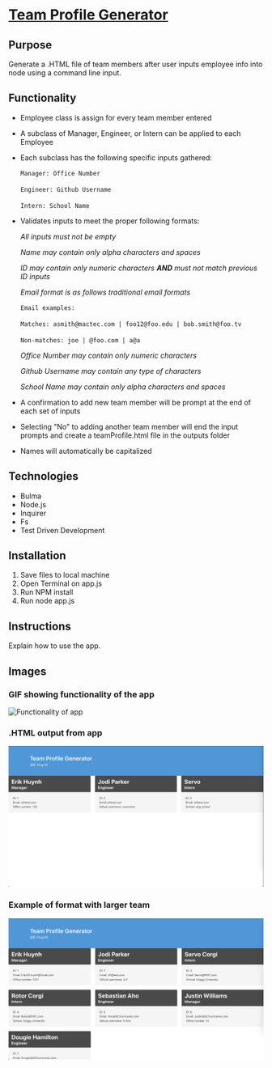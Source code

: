 # [Team Profile Generator](https://github.com/E-Huynh/Team_Profile_Generator)
## Purpose
Generate a .HTML file of team members after user inputs employee info into node using a command line input.
## Functionality
  * Employee class is assign for every team member entered
  
  * A subclass of Manager, Engineer, or Intern can be applied to each Employee
  
  * Each subclass has the following specific inputs gathered:
    
        Manager: Office Number
    
        Engineer: Github Username
    
        Intern: School Name
  
  * Validates inputs to meet the proper following formats:
  
    *All inputs must not be empty*
        
    *Name may contain only alpha characters and spaces*
    
    *ID may contain only numeric characters **AND** must not match previous ID inputs*
    
    *Email format is as follows traditional email formats*
    
        Email examples:
    
        Matches: asmith@mactec.com | foo12@foo.edu | bob.smith@foo.tv
    
        Non-matches: joe | @foo.com | a@a
    
    *Office Number may contain only numeric characters*
    
    *Github Username may contain any type of characters*
    
    *School Name may contain only alpha characters and spaces*
    
   * A confirmation to add new team member will be prompt at the end of each set of inputs
   
   * Selecting "No" to adding another team member will end the input prompts and create a teamProfile.html file in the outputs folder
   
   * Names will automatically be capitalized
        
## Technologies
  * Bulma
  * Node.js
  * Inquirer
  * Fs
  * Test Driven Development
## Installation
1. Save files to local machine
2. Open Terminal on app.js
3. Run NPM install
4. Run node app.js
## Instructions
Explain how to use the app.
## Images
### GIF showing functionality of the app
![Functionality of app](https://github.com/E-Huynh/Team_Profile_Generator/blob/master/Images%20and%20GIFs/Team%20Profile%20Generator%20Functionality.gif?raw=true)
### .HTML output from app
![teamProfile page](https://github.com/E-Huynh/Team_Profile_Generator/blob/master/Images%20and%20GIFs/teamProfile%20image.png?raw=true)
### Example of format with larger team
![teamProfile page](https://github.com/E-Huynh/Team_Profile_Generator/blob/master/Images%20and%20GIFs/teamProfile%20-%207%20members.png?raw=true)

